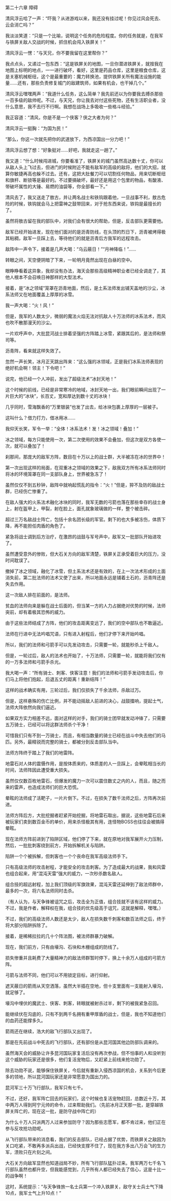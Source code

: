 第二十六章 障碍


清风浮云哈了一声：“吓我？从进游戏以来，我还没有挂过呢！你见过风会死去、云会消亡吗？”

我淡淡笑道：“只是一个比喻，说明这个任务的危险程度。你的任务就是，在我军与铁屏关敌人交战的时候，抓住机会闯入铁屏关！”

清风浮云一愣：“与天兄，你不要我留在这里帮你？”

我点点头，又递过一包东西：“这是铁屏关的地图，一旦你潜进铁屏关，就按我在地图上标明的地点，一一进行破坏，看好，这里是药品仓库，这里是粮食仓库，这是关塞机械枢纽，这个是最重要的：魔力转换池，提供铁屏关所有魔法设施的能量……还有，那些负责修复城门的敌建筑师，如果有机会，也干掉几个。”

清风浮云嘿嘿两声：“我道什么任务，这么简单？我先前还以为你要我去搏杀那些一百多级的敌帅呢。不过，与天兄，你让我去对付这些死物，还有生活职业者，没什么意思，我不去行不行啊。我想在战场上多吸收一些格斗经验。”

我正容道：“清风，你是不是一个侠客？侠之大者为何？”

清风浮云一挺胸：“为国为民！”

“那么，你这一次就先把你的武道放下，为西凉国出一分力吧！”

清风浮云想了想：“好象挺对……好吧，我就走这一趟了。”

我又道：“什么时候闯进城，你要看准了，铁屏关的城门虽然高达数十丈，你可以从敌人头上飞过去，但进门的时候附近不能有敌军的高级的敌将，他们的大招，就算你敏捷再高也躲不过去。还有，这把大肚餐刀可以切割任何物品，用来切断枢纽和旗杆、断锁等是最好的。不过要搞破坏，最好还是用这个包里的物品，有酸液、带破坏属性的大锤、易燃的油袋等，你全部看一下。”

清风去了，我又送走了敖古，并让两名战士和铁钩跟着他，一旦战事不利，敖古危险的时候，铁钩就会马上把雷神之鼓带回来，对于抢东西来说，铁钩是最擅长的了。

虽然将敖古留在我的部队中，对我们会有很大的帮助，但是，反击部队更需要他。

敌军已经开始进发，现在他们面对的是沥青防线，在头顶的烈日下，沥青被烤得极其粘稠，敌军一旦踩上去，等待他们的就是沥青后方我军的远程攻击。

敌阵中一声令下，接着是几声大喝：“乌云蔽日！”“月神降临！”……

转眼之间，天空便阴暗了下来，一轮明月竟然出现在白昼的空中。

眼睁睁看着这异象，我却没有办法，海天会那些高级精神职业者已经全调走了，其他人根本不会召唤日神那样的大型法术。

接着，是“冰之领域”笼罩在沥青地面，然后，是土系法师发出铺天盖地的沙尘，冰系法师又在地面覆盖上厚厚的冰雪。

我一声大喝：“火！风！”

但是，我军的人数太少，微弱的魔法火焰无法对抗敌人十万法师的冰系法术，而风也吹不散那漫天的沙尘。

一片欢呼声中，大批昆河战士排着坚强的方阵踏上冰雪，紧跟其后的，是法师和祭司等。

沥青阵，看来就这样失效了。

忽然一声长笑，冰月正天跳出阵来：“这么强的冰领域，正是我们冰系法师表现的绝好机会啊！领主！下令吧！”

说完，他已经一个人冲前，发出了超级法术“冰封天地！”

这个时候的前线，已经是非常寒冷的地域，冰封天地一出，我们眼前瞬间出现了一片巨大的“冰块”，长百丈，宽和厚达到数十丈的冰块！

几乎同时，雪海飘香的“万里银装”也发了出去，给冰块包裹上厚厚的一层被子。

这叫什么？借力打力，借冰用冰……

我仰天长笑，军令一举：“全体！冰系法术！发！冰之领域！叠加！”

冰之领域，每方只能使用一次，第二次使用的效果不会叠加，但这次是双方各使一次，就可以叠加了！

刹那间，那庞大的敌军方阵，数目在十万以上的战士群，大半被冻在冰的世界中！

第一次出现这样的局面，在双重冰之领域的效果之下，敌我双方所有冰系法师同时将冰的环境笼罩在同一支部队身上，世界被急冻了！

虽然仅仅不到五秒钟，敌阵中就响起慌乱的指令：“火！”但是，猝不及防的敌战士群，已经伤亡惨重了。

在敌人强大的火系法术融化冰块的同时，我军无数的弓箭也落在那些幸存的战士身上，射在盔甲上，甲裂，射在脸上，面孔就象玻璃做的一样，整个被击碎。

超过三万名敌战士阵亡，包括十余名团长级的军官。剩下的也大多被冻伤，体质下降，再不能担任肉盾的角色了。

紧急将战士调到后方治疗，在激昂的战鼓与军号声中，敌军又一批部队开始进攻了。

虽然遭受意外的惨败，但大石关方向的敌军清楚，铁屏关正承受着巨大的压力，没时间耽误了。

撤掉了冰之领域，融化了冰雪，但土系法术还是有效的，在上一次法术形成的土面消失前，第二批法师的法术又使了出来，所以地面永远是铺着土石的，沥青阵还是失去作用。

这一次敌人排在前面的，是法师。

贫血的法师向来是躲在战士后面的，但当某一方的人力占据绝对优势的时候，法师突前，却有着极其恐怖的威力。

由于这些法师结成了方阵，他们的攻击距离变远了，我们的空中部队也不敢逼近。

法师在行进中无法吟唱咒语，只有进入射程后，他们才停下来开始吟唱。

所以，我们的法师和弓箭手可以先发动攻击，只需要一轮，就能秒杀上千敌人。

但是，一轮过后，敌人的法术也开始了，十万法师，只需要一轮，就能将我们仅有的一万多法师和弓箭手杀光。

我大喝一声：“所有骑士、刺客、侠客注意！我们的法师和弓箭手发动攻击后，你们马上将他们抱起，后退五丈的距离！重新结阵！”

这样的战术确实有用，三轮过后，我们仅损失了千余法师，杀敌过万。

但是，这样悬殊的伤亡比例，并不能动摇敌人前进的决心，战鼓擂响，提起士气，法师大阵依然向我们逼近。

如果双方实力相差不远，面对这样的对手，我们的骑士团早就发动冲锋了，只需要五万骑士，已经可以将这群法师杀个干净！

可惜我们只有不到一万骑士，而且，有相当数量的骑士已经在战斗中失去他们的马匹。另外，最精锐而完整的骑士，都被分到反击部队当中。

法师方阵终于踏上了我们的地雷阵。

地雷石对人体的震慑作用，是按体质来的，体质差的人一旦踩上，会晕眩相当长的时间，法师阵因此遭受重大损失。

虽然仅仅数百枚地雷石，但爆发的魔力一次可以震住数丈之内的人，而且，随之而来的雷声，也造成法师们的巨大恐慌。

晕眩的法师成了活靶子，一片片倒下。不过，在损失了数千法师之后，方阵再次前进。

法师方阵后方，大批挖掘者赶紧开始挖掘，将地雷石取出，据说，这些地雷石后来被玩家们卖到数百金币的单价，用来杀怪极其有用，连怪物BOSS也往往会被搞得晕眩。

现在法师方阵前进到了陷阱区域，他们停了下来，就在原地对我军展开火力压制，然后，一批批刺客绕到前方，开始拆解机关与陷阱。

陷阱一个个被拆解，但刺客也一个个丧命在我军高级法师手下。

只有高级法师的攻击射程，才能安全的攻击刺客。为了造成最大的战果，我和风雷也组合起来，用“混沌天雷”强大的威力，一次秒杀数名敌人。

组合技的超远射程，加上我们顶级的军旗效果，混沌天雷还延伸到了敌法师群中，最多的一次，将六名法师同时击杀。

（有人认为，与天争锋被诅咒之后，攻击全为正值，组合技就不该有这样的威力。不过，我是作者，解释权在我，组合技的优先级高于诅咒，这就是解释，嘿嘿。）

不过，我们的高级法师人数还是太少，敌人在损失数千刺客和数百法师之后，终于将大部分陷阱拆除了。

接着，是稀稀拉拉的几十个阵法图，被法师群暴力破解。

现在，我们前方，只有由壕沟、石块和木栅组成的防线了。

损失惨重并且耗费了大量精神力的敌法师群暂时停下，换上十余万人组成的弓箭方阵。

弓箭与法师不同，他们可以不用锁定目标，进行仰射。

遮天蔽日的箭雨从天空洒落，虽然大半插在空地，但十支里面有一支能射入壕沟，就足够了。

壕沟中埋伏的魔武士、侠客、刺客，转眼就被射杀过半，剩下的被我紧急召回。

能继续伏在沟底的，只有不到两千名拥有重甲厚盾的战士，但是，我也不知道他们的血药还能撑多久。

箭雨还在继续，浩大的敌飞行部队又出现了。

那是在先前战斗中死去的飞行部队，还有部份是从昆河国其他边防部队调来的。

虽然海天会的威胁让许多昆河国玩家复活后没有再次参战，但不怕事的人和没听到这个威胁的玩家还是很多，他们复活宠物后，又赶紧上前线来抢功勋了。

除去功勋不说，能够保住铁屏关，今后就有重新入侵西凉国的机会，关系到今后更多的领地，所以昆河国玩家还是非常愿意为国出力的。

昆河军三十万飞行部队，我军只有七千。

不过，还好，我军阵亡回去的玩家们，这个时候也复活宠物赶回，总数近十万，其中两万人得到阿宁元帅的命令，过来帮助我们。（先前冰月正天那一批，是穿越铁屏关阵亡的，现在这一批，是防守战中阵亡的）

为什么十万人只派两万人过来参加防守？因为那些志愿军，都不肯过来，他们正在参与反攻抢功勋呢。

从飞行部队带来的消息看，我们的反击部队，已经占据了优势，而铁屏关之敌因为关口吃紧，不敢再多派兵出战，已经快支撑不住了，现在我方多出八万会飞的生力军，溃败只在片刻之间。

大石关方向敌军显然也知道战局不妙，所有飞行部队猛扑过来。我军两万七千名飞行部队虽然也都升空，但我能感觉到，几乎所有人都已经失去了信心，这是十比一的战争啊！

这时，系统提示：“与天争锋旅一名士兵第一个冲入铁屏关，敌守关士兵士气下降10点，我军士气上升10点！”





